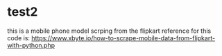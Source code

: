 # test2
this is a mobile phone model scrping from the flipkart
reference for this code is:
https://www.xbyte.io/how-to-scrape-mobile-data-from-flipkart-with-python.php
